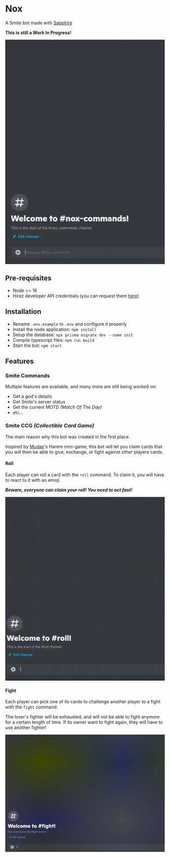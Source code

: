# Nox
A Smite bot made with [Sapphire](https://github.com/sapphiredev/framework)

**This is still a Work In Progress!**

![God Command](https://github.com/Tokipudi/Nox/blob/main/src/media/readme/god.gif)

## Pre-requisites
* Node >= 16
* Hirez developer API credentials (you can request them [here](https://fs12.formsite.com/HiRez/form48/secure_index.html))

## Installation
* Rename `.env.example` to `.env` and configure it properly
* Install the node application: `npm install`
* Setup the database: `npx prisma migrate dev --name init`
* Compile typescript files: `npm run build`
* Start the bot: `npm start`

## Features
### Smite Commands
Multiple features are available, and many more are still being worked on:
* Get a god's details
* Get Smite's server status
* Get the current MOTD _(Match Of The Day)_
* etc...

### Smite CCG _(Collectible Card Game)_
The main reason why this bot was created in the first place.

Inspired by [Mudae](https://mudae.fandom.com/wiki/Mudae_Wiki)'s Harem mini-game, this bot will let you claim cards that you will then be able to give, exchange, or fight against other players cards.

#### Roll
Each player can roll a card with the `roll` command. To claim it, you will have to react to it with an emoji.

_**Beware, everyone can claim your roll! You need to act fast!**_

![Roll Command](https://github.com/Tokipudi/Nox/blob/main/src/media/readme/roll.gif)

#### Fight
Each player can pick one of its cards to challenge another player to a fight with the `fight` command.

The loser's fighter will be exhausted, and will not be able to fight anymore for a certain length of time. If its owner want to fight again, they will have to use another fighter!

![Fight Command](https://github.com/Tokipudi/Nox/blob/main/src/media/readme/fight.gif)

